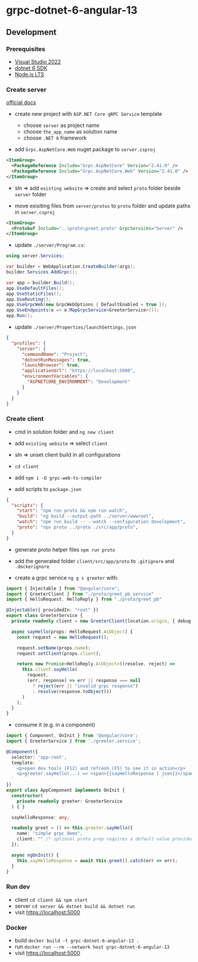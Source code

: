 # grpc-dotnet-6-angular-13

## Development

### Prerequisites

* [Visual Studio 2022](https://visualstudio.microsoft.com/vs/)
* [dotnet 6 SDK](https://dotnet.microsoft.com/en-us/download/dotnet/6.0)
* [Node.js LTS](https://nodejs.org/en/)

### Create server

[official docs](https://docs.microsoft.com/en-us/aspnet/core/grpc/browser?view=aspnetcore-6.0)

* create new project with `ASP.NET Core gRPC Service` template
  * choose `server` as project name
  * choose `the_app_name` as solution name
  * choose `.NET 6` framework

* add `Grpc.AspNetCore.Web` nuget package to `server.csproj`

```xml
<ItemGroup>
  <PackageReference Include="Grpc.AspNetCore" Version="2.41.0" />
  <PackageReference Include="Grpc.AspNetCore.Web" Version="2.41.0" />
</ItemGroup>
```

* sln => add `existing website` => create and select `proto` folder beside `server` folder

* move exisiting files from `server/protos` to `proto` folder and update paths in `server.csproj`

```xml
<ItemGroup>
  <Protobuf Include="..\proto\greet.proto" GrpcServices="Server" />
</ItemGroup>
```

* update `./server/Program.cs`:

```cs
using server.Services;

var builder = WebApplication.CreateBuilder(args);
builder.Services.AddGrpc();

var app = builder.Build();
app.UseDefaultFiles();
app.UseStaticFiles();
app.UseRouting();
app.UseGrpcWeb(new GrpcWebOptions { DefaultEnabled = true });
app.UseEndpoints(e => e.MapGrpcService<GreeterService>());
app.Run();
```

* update `./server/Properties/launchSettings.json`

```json
{
  "profiles": {
    "server": {
      "commandName": "Project",
      "dotnetRunMessages": true,
      "launchBrowser": true,
      "applicationUrl": "https://localhost:5000",
      "environmentVariables": {
        "ASPNETCORE_ENVIRONMENT": "Development"
      }
    }
  }
}
```

### Create client

* cmd in solution folder and `ng new client`

* add `existing website` => select `client`

* sln => unset client build in all configurations

* `cd client`

* add `npm i -D grpc-web-ts-compiler`

* add scripts to `package.json`

```json
{
  "scripts": {
    "start": "npm run proto && npm run watch",
    "build": "ng build --output-path ../server/wwwroot",
    "watch": "npm run build -- --watch --configuration development",
    "proto": "npx proto ../proto ./src/app/proto",
  }
}
```

* generate proto helper files `npm run proto`

* add the generated folder `client/src/app/proto` to `.gitignore` and `.dockerignore`

* create a grpc service `ng g s greeter` with:

```ts
import { Injectable } from "@angular/core";
import { GreeterClient } from "./proto/greet_pb_service"
import { HelloRequest, HelloReply } from "./proto/greet_pb"

@Injectable({ providedIn: "root" })
export class GreeterService {
  private readonly client = new GreeterClient(location.origin, { debug: true });

  async sayHello(props: HelloRequest.AsObject) {
    const request = new HelloRequest();

    request.setName(props.name);
    request.setClient(props.client);

    return new Promise<HelloReply.AsObject>((resolve, reject) =>
      this.client.sayHello(
        request,
        (err, response) => err || response === null
          ? reject(err || "invalid grpc response")
          : resolve(response.toObject())
      )
    );
  }
}
```

* consume it (e.g. in a component)

```ts
import { Component, OnInit } from '@angular/core';
import { GreeterService } from './greeter.service';

@Component({
  selector: 'app-root',
  template: `
    <p>open dev tools (F12) and refresh (F5) to see it in action</p>
    <p>greeter.sayHello(...) => <span>{{sayHelloResponse | json}}</span></p>
  `
})
export class AppComponent implements OnInit {
  constructor(
    private readonly greeter: GreeterService
  ) { }

  sayHelloResponse: any;

  readonly greet = () => this.greeter.sayHello({ 
    name: "simple grpc demo",
    client: "" /* optional proto prop requires a default value provided */
  });

  async ngOnInit() {
    this.sayHelloResponse = await this.greet().catch(err => err);
  }
}
```

### Run dev

* client `cd client && npm start`
* server `cd server && dotnet build && dotnet run`
* visit [https://localhost:5000](https://localhost:5000)

### Docker

* build `docker build -t grpc-dotnet-6-angular-13 .`
* run `docker run --rm --network host grpc-dotnet-6-angular-13`
* visit [https://localhost:5000](https://localhost:5000)
